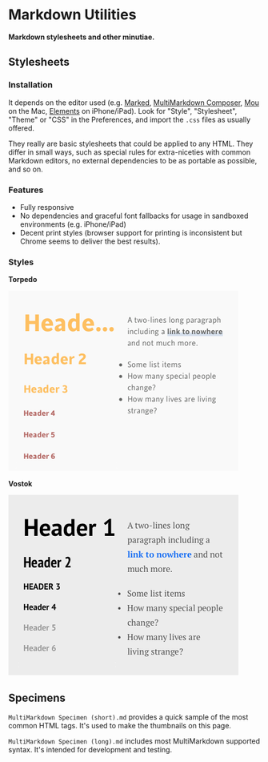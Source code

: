 Markdown Utilities
==================

**Markdown stylesheets and other minutiae.**

Stylesheets
-----------

### Installation

It depends on the editor used (e.g. [Marked](http://markedapp.com/), [MultiMarkdown Composer](http://multimarkdown.com/), [Mou](http://mouapp.com/) on the Mac, [Elements](http://www.secondgearsoftware.com/elements/) on iPhone/iPad). Look for "Style", "Stylesheet", "Theme" or "CSS" in the Preferences, and import the `.css` files as usually offered.

They really are basic stylesheets that could be applied to any HTML. They differ in small ways, such as special rules for extra-niceties with common Markdown editors, no external dependencies to be as portable as possible, and so on.

### Features

- Fully responsive
- No dependencies and graceful font fallbacks for usage in sandboxed environments (e.g. iPhone/iPad)
- Decent print styles (browser support for printing is inconsistent but Chrome seems to deliver the best results).

### Styles

**Torpedo**

![](torpedo.png)

**Vostok**

![](vostok.png)

Specimens
---------

`MultiMarkdown Specimen (short).md` provides a quick sample of the most common HTML tags. It's used to make the thumbnails on this page.

`MultiMarkdown Specimen (long).md` includes most MultiMarkdown supported syntax. It's intended for development and testing.